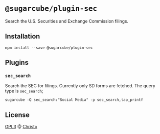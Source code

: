 # `@sugarcube/plugin-sec`

Search the U.S. Securities and Exchange Commission filings.

## Installation

```shell
npm install --save @sugarcube/plugin-sec
```

## Plugins

### `sec_search`

Search the SEC for filings. Currently only SD forms are fetched. The query
type is `sec_search`;

```shell
sugarcube -Q sec_search:"Social Media" -p sec_search,tap_printf
```

## License

[GPL3](./LICENSE) @ [Christo](christo@cryptodrunks.net)
